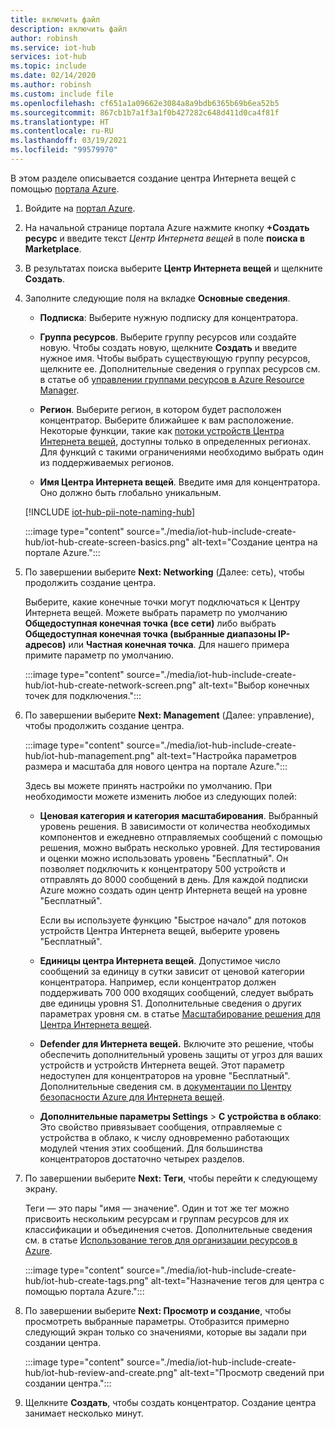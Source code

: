 ```yaml
---
title: включить файл
description: включить файл
author: robinsh
ms.service: iot-hub
services: iot-hub
ms.topic: include
ms.date: 02/14/2020
ms.author: robinsh
ms.custom: include file
ms.openlocfilehash: cf651a1a09662e3084a8a9bdb6365b69b6ea52b5
ms.sourcegitcommit: 867cb1b7a1f3a1f0b427282c648d411d0ca4f81f
ms.translationtype: HT
ms.contentlocale: ru-RU
ms.lasthandoff: 03/19/2021
ms.locfileid: "99579970"
---
```

В этом разделе описывается создание центра Интернета вещей с помощью [портала Azure](https://portal.azure.com).

1. Войдите на [портал Azure](https://portal.azure.com).

1. На начальной странице портала Azure нажмите кнопку **+Создать ресурс** и введите текст *Центр Интернета вещей* в поле **поиска в Marketplace**.

1. В результатах поиска выберите **Центр Интернета вещей** и щелкните **Создать**.

1. Заполните следующие поля на вкладке **Основные сведения**.

   - **Подписка**: Выберите нужную подписку для концентратора.

   - **Группа ресурсов**. Выберите группу ресурсов или создайте новую. Чтобы создать новую, щелкните **Создать** и введите нужное имя. Чтобы выбрать существующую группу ресурсов, щелкните ее. Дополнительные сведения о группах ресурсов см. в статье об [управлении группами ресурсов в Azure Resource Manager](../articles/azure-resource-manager/management/manage-resource-groups-portal.md).

   - **Регион**. Выберите регион, в котором будет расположен концентратор. Выберите ближайшее к вам расположение. Некоторые функции, такие как [потоки устройств Центра Интернета вещей](../articles/iot-hub/iot-hub-device-streams-overview.md), доступны только в определенных регионах. Для функций с такими ограничениями необходимо выбрать один из поддерживаемых регионов.

   - **Имя Центра Интернета вещей**. Введите имя для концентратора. Оно должно быть глобально уникальным.

   [!INCLUDE [iot-hub-pii-note-naming-hub](iot-hub-pii-note-naming-hub.md)]

   :::image type="content" source="./media/iot-hub-include-create-hub/iot-hub-create-screen-basics.png" alt-text="Создание центра на портале Azure.":::

1. По завершении выберите **Next: Networking** (Далее: сеть), чтобы продолжить создание центра.

   Выберите, какие конечные точки могут подключаться к Центру Интернета вещей. Можете выбрать параметр по умолчанию **Общедоступная конечная точка (все сети)** либо выбрать **Общедоступная конечная точка (выбранные диапазоны IP-адресов)** или **Частная конечная точка**. Для нашего примера примите параметр по умолчанию.

   :::image type="content" source="./media/iot-hub-include-create-hub/iot-hub-create-network-screen.png" alt-text="Выбор конечных точек для подключения.":::

1. По завершении выберите **Next: Management** (Далее: управление), чтобы продолжить создание центра.

   :::image type="content" source="./media/iot-hub-include-create-hub/iot-hub-management.png" alt-text="Настройка параметров размера и масштаба для нового центра на портале Azure.":::

    Здесь вы можете принять настройки по умолчанию. При необходимости можете изменить любое из следующих полей:

    - **Ценовая категория и категория масштабирования**. Выбранный уровень решения. В зависимости от количества необходимых компонентов и ежедневно отправляемых сообщений с помощью решения, можно выбрать несколько уровней. Для тестирования и оценки можно использовать уровень "Бесплатный". Он позволяет подключить к концентратору 500 устройств и отправлять до 8000 сообщений в день. Для каждой подписки Azure можно создать один центр Интернета вещей на уровне "Бесплатный".

      Если вы используете функцию "Быстрое начало" для потоков устройств Центра Интернета вещей, выберите уровень "Бесплатный".

    - **Единицы центра Интернета вещей**. Допустимое число сообщений за единицу в сутки зависит от ценовой категории концентратора. Например, если концентратор должен поддерживать 700 000 входящих сообщений, следует выбрать две единицы уровня S1.
    Дополнительные сведения о других параметрах уровня см. в статье [Масштабирование решения для Центра Интернета вещей](../articles/iot-hub/iot-hub-scaling.md).

    - **Defender для Интернета вещей.** Включите это решение, чтобы обеспечить дополнительный уровень защиты от угроз для ваших устройств и устройств Интернета вещей. Этот параметр недоступен для концентраторов на уровне "Бесплатный". Дополнительные сведения см. в [документации по Центру безопасности Azure для Интернета вещей](/azure/asc-for-iot/).

    - **Дополнительные параметры Settings** > **С устройства в облако**: Это свойство привязывает сообщения, отправляемые с устройства в облако, к числу одновременно работающих модулей чтения этих сообщений. Для большинства концентраторов достаточно четырех разделов.

1. По завершении выберите **Next: Теги**, чтобы перейти к следующему экрану.

    Теги — это пары "имя — значение". Один и тот же тег можно присвоить нескольким ресурсам и группам ресурсов для их классификации и объединения счетов. Дополнительные сведения см. в статье [Использование тегов для организации ресурсов в Azure](../articles/azure-resource-manager/management/tag-resources.md).

    :::image type="content" source="./media/iot-hub-include-create-hub/iot-hub-create-tags.png" alt-text="Назначение тегов для центра с помощью портала Azure.":::

1. По завершении выберите **Next: Просмотр и создание**, чтобы просмотреть выбранные параметры. Отобразится примерно следующий экран только со значениями, которые вы задали при создании центра.

    :::image type="content" source="./media/iot-hub-include-create-hub/iot-hub-review-and-create.png" alt-text="Просмотр сведений при создании центра.":::

1. Щелкните **Создать**, чтобы создать концентратор. Создание центра занимает несколько минут.